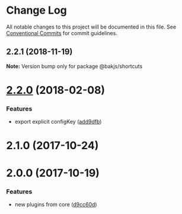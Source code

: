 # Change Log

All notable changes to this project will be documented in this file.
See [Conventional Commits](https://conventionalcommits.org) for commit guidelines.

## 2.2.1 (2018-11-19)

**Note:** Version bump only for package @bakjs/shortcuts





<a name="2.2.0"></a>
# [2.2.0](https://github.com/bakjs/plugins/compare/@bakjs/shortcuts@2.1.0...@bakjs/shortcuts@2.2.0) (2018-02-08)


### Features

* export explicit configKey ([add9dfb](https://github.com/bakjs/plugins/commit/add9dfb))




<a name="2.1.0"></a>
# 2.1.0 (2017-10-24)



<a name="2.0.0"></a>
# 2.0.0 (2017-10-19)


### Features

* new plugins from core ([d9cc60d](https://github.com/bakjs/plugins/commit/d9cc60d))
